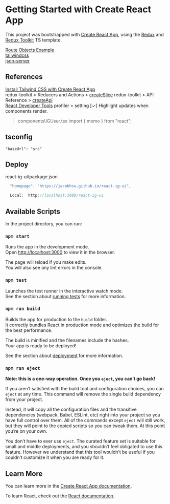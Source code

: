 # Getting Started with Create React App

This project was bootstrapped with [Create React App](https://github.com/facebook/create-react-app), using the [Redux](https://redux.js.org/) and [Redux Toolkit](https://redux-toolkit.js.org/) TS template.

[Route Objects Example](https://reactrouter.com/docs/en/v6/examples/route-objects)  
[tailwindcss](https://tailwindcss.com/docs/installation)  
[json-server](https://github.com/typicode/json-server) 

## References

[Install Tailwind CSS with Create React App](https://tailwindcss.com/docs/guides/create-react-app)  
redux-toolkit > Reducers and Actions > [createSlice](https://redux-toolkit.js.org/api/createslice)
redux-toolkit > API Reference > [createApi](https://redux-toolkit.js.org/rtk-query/api/createApi)  
[React Developer Tools](https://chrome.google.com/webstore/detail/react-developer-tools/fmkadmapgofadopljbjfkapdkoienihi/related)  profiler > setting [✓] Highlight updates when components render. 
> components\IGUser.tsx  import { memo } from "react";

## tsconfig

`"baseUrl": "src"`

## Deploy

react-ig-ui\package.json

```js
  "homepage": "https://jacobhsu.github.io/react-ig-ui",
```

```js
  Local:  http://localhost:3000/react-ig-ui  
```

## Available Scripts

In the project directory, you can run:

### `npm start`

Runs the app in the development mode.\
Open [http://localhost:3000](http://localhost:3000) to view it in the browser.

The page will reload if you make edits.\
You will also see any lint errors in the console.

### `npm test`

Launches the test runner in the interactive watch mode.\
See the section about [running tests](https://facebook.github.io/create-react-app/docs/running-tests) for more information.

### `npm run build`

Builds the app for production to the `build` folder.\
It correctly bundles React in production mode and optimizes the build for the best performance.

The build is minified and the filenames include the hashes.\
Your app is ready to be deployed!

See the section about [deployment](https://facebook.github.io/create-react-app/docs/deployment) for more information.

### `npm run eject`

**Note: this is a one-way operation. Once you `eject`, you can’t go back!**

If you aren’t satisfied with the build tool and configuration choices, you can `eject` at any time. This command will remove the single build dependency from your project.

Instead, it will copy all the configuration files and the transitive dependencies (webpack, Babel, ESLint, etc) right into your project so you have full control over them. All of the commands except `eject` will still work, but they will point to the copied scripts so you can tweak them. At this point you’re on your own.

You don’t have to ever use `eject`. The curated feature set is suitable for small and middle deployments, and you shouldn’t feel obligated to use this feature. However we understand that this tool wouldn’t be useful if you couldn’t customize it when you are ready for it.

## Learn More

You can learn more in the [Create React App documentation](https://facebook.github.io/create-react-app/docs/getting-started).

To learn React, check out the [React documentation](https://reactjs.org/).
